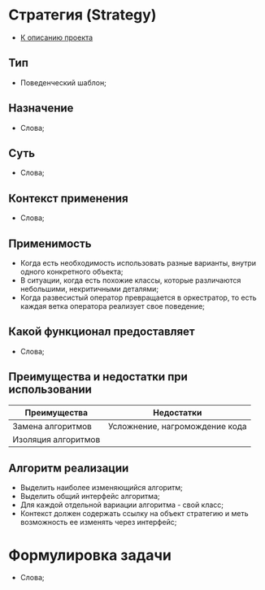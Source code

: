 # Стратегия (Strategy)
* [К описанию проекта](https://github.com/engine-it-in/java-design-patterns)
## Тип
* Поведенческий шаблон;
## Назначение
* Слова;
## Суть
* Слова;
## Контекст применения
* Слова;
## Применимость
* Когда есть необходимость использовать разные варианты, внутри одного конкретного объекта;
* В ситуации, когда есть похожие классы, которые различаются небольшими, некритичными деталями;
* Когда развесистый оператор превращается в оркестратор, то есть каждая ветка оператора реализует свое поведение;
## Какой функционал предоставляет
* Слова;
## Преимущества и недостатки при использовании
| Преимущества        | Недостатки                     |
|---------------------|--------------------------------|
| Замена алгоритмов   | Усложнение, нагромождение кода |
| Изоляция алгоритмов |                                |
## Алгоритм реализации
* Выделить наиболее изменяющийся алгоритм;
* Выделить общий интерфейс алгоритма;
* Для каждой отдельной вариации алгоритма - свой класс;
* Контекст должен содержать ссылку на объект стратегию и меть возможность ее изменять через интерфейс;
# Формулировка задачи
* Слова;
